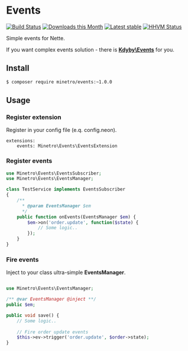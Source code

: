 # Events

[![Build Status](https://travis-ci.org/minetro/events.svg?branch=master)](https://travis-ci.org/minetro/events)
[![Downloads this Month](https://img.shields.io/packagist/dm/minetro/events.svg?style=flat)](https://packagist.org/packages/minetro/events)
[![Latest stable](https://img.shields.io/packagist/v/minetro/events.svg?style=flat)](https://packagist.org/packages/minetro/events)
[![HHVM Status](https://img.shields.io/hhvm/minetro/events.svg?style=flat)](http://hhvm.h4cc.de/package/minetro/events)

Simple events for Nette.

If you want complex events solution - there is **[Kdyby\Events](https://github.com/kdyby/events)** for you. 

## Install

```sh
$ composer require minetro/events:~1.0.0
```

## Usage

### Register extension

Register in your config file (e.q. config.neon).

```neon
extensions:
    events: Minetro\Events\EventsExtension
```

### Register events

```php
use Minetro\Events\EventsSubscriber;
use Minetro\Events\EventsManager;

class TestService implements EventsSubscriber 
{
    /**
      * @param EventsManager $em
      */
    public function onEvents(EventsManager $em) {
        $em->on('order.update', function($state) {
            // Some logic..
        });
    }
}
```

### Fire events

Inject to your class ultra-simple **EventsManager**.

```php

use Minetro\Events\EventsManager;

/** @var EventsManager @inject **/
public $em;

public void save() {
    // Some logic..
    
    // Fire order update events
    $this->ev->trigger('order.update', $order->state);
}
```